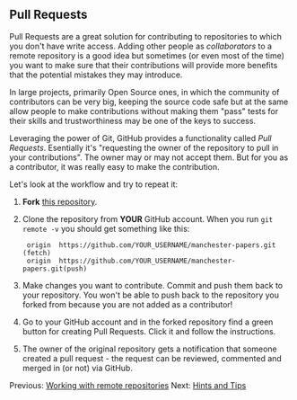 ## Pull Requests

Pull Requests are a great solution for contributing to repositories to which you don't have write access. Adding other people as *collaborators* to a remote repository is a good idea but sometimes (or even most of the time) you want to make sure that their contributions will provide more benefits that the potential mistakes they may introduce.

In large projects, primarily Open Source ones, in which the community of contributors can be very big, keeping the source code safe but at the same allow people to make contributions without making them "pass" tests for their skills and trustworthiness may be one of the keys to success. 

Leveraging the power of Git, GitHub provides a functionality called *Pull Requests*. Esentially it's "requesting the owner of the repository to pull in your contributions". The owner may or may not accept them. But for you as a contributor, it was really easy to make the contribution.

Let's look at the workflow and try to repeat it:

1. **Fork** [this repository](https://github.com/apawlik/manchester-papers.git).
2. Clone the repository from **YOUR** GitHub account. When you run `git remote -v` you should get something like this:
	
		origin	https://github.com/YOUR_USERNAME/manchester-papers.git (fetch)
		origin	https://github.com/YOUR_USERNAME/manchester-papers.git(push)

3. Make changes you want to contribute. Commit and push them back to your repository. You won't be able to push back to the repository you forked from because you are not added as a contributor!
4. Go to your GitHub account and in the forked repository find a green button for creating Pull Requests. Click it and follow the instructions.
5. The owner of the original repository gets a notification that someone created a pull request - the request can be reviewed, commented and merged in (or not) via GitHub.


Previous: [Working with remote repositories](6_Remote.md) Next: [Hints and Tips](8_HintsAndTips.md)
